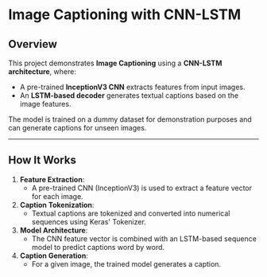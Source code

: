 # Image Captioning with CNN-LSTM

## **Overview**
This project demonstrates **Image Captioning** using a **CNN-LSTM architecture**, where:
- A pre-trained **InceptionV3 CNN** extracts features from input images.
- An **LSTM-based decoder** generates textual captions based on the image features.

The model is trained on a dummy dataset for demonstration purposes and can generate captions for unseen images.

---

## **How It Works**
1. **Feature Extraction**:
   - A pre-trained CNN (InceptionV3) is used to extract a feature vector for each image.
2. **Caption Tokenization**:
   - Textual captions are tokenized and converted into numerical sequences using Keras' Tokenizer.
3. **Model Architecture**:
   - The CNN feature vector is combined with an LSTM-based sequence model to predict captions word by word.
4. **Caption Generation**:
   - For a given image, the trained model generates a caption.

